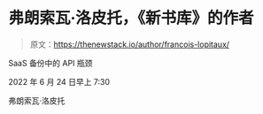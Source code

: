 # 弗朗索瓦·洛皮托，《新书库》的作者

> 原文：<https://thenewstack.io/author/francois-lopitaux/>

SaaS 备份中的 API 瓶颈

2022 年 6 月 24 日早上 7:30

弗朗索瓦·洛皮托